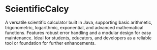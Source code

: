 # ScientificCalcy
A versatile scientific calculator built in Java, supporting basic arithmetic, trigonometric, logarithmic, exponential, and advanced mathematical functions. Features robust error handling and a modular design for easy maintenance. Ideal for students, educators, and developers as a reliable tool or foundation for further enhancements.
